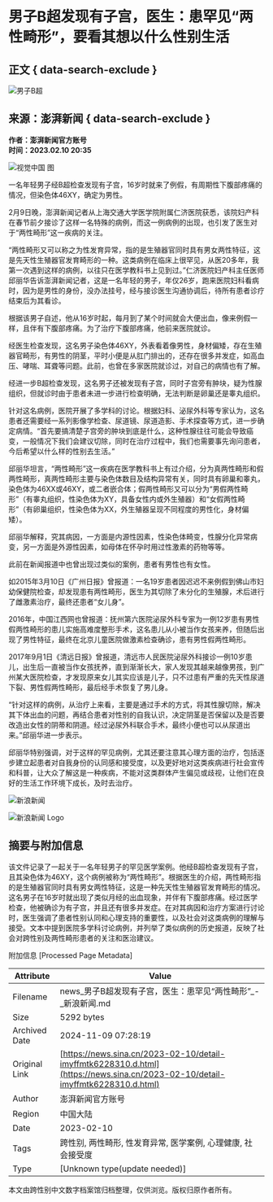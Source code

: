 # 男子B超发现有子宫，医生：患罕见“两性畸形”，要看其想以什么性别生活

## 正文 { data-search-exclude }


![男子B超](https://n.sinaimg.cn/sinakd10201/360/w180h180/20201208/5b51-keyancw9430301.jpg)

## 来源：澎湃新闻 { data-search-exclude }
**作者：澎湃新闻官方账号**  
**时间：2023.02.10 20:35**

![视觉中国 图](https://k.sinaimg.cn/n/sinakd20230210s/17/w1035h582/20230210/a2af-f66c0cc3ac48a9672772aa90beefac67.jpg/w700d1q75cms.jpg?by=cms_fixed_width)

一名年轻男子经B超检查发现有子宫，16岁时就来了例假，有周期性下腹部疼痛的情况，但染色体46XY，确定为男性。

2月9日晚，澎湃新闻记者从上海交通大学医学院附属仁济医院获悉，该院妇产科在春节前夕接诊了这样一名特殊的病例，而这一例病例的出现，也引发了医生对于“两性畸形”这一疾病的关注。

“两性畸形又可以称之为性发育异常，指的是生殖器官同时具有男女两性特征，这是先天性生殖器官发育畸形的一种。这类病例在临床上很罕见，从医20多年，我第一次遇到这样的病例，以往只在医学教科书上见到过。”仁济医院妇产科主任医师邱丽华告诉澎湃新闻记者，这是一名年轻的男子，年仅26岁，跑来医院妇科看病时，因为是男性的身份，没办法挂号，经与接诊医生沟通协调后，待所有患者诊疗结束后为其看诊。

根据该男子自述，他从16岁时起，每月到了某个时间就会大便出血，像来例假一样，且伴有下腹部疼痛。为了治疗下腹部疼痛，他前来医院就诊。

经医生检查发现，这名男子染色体46XY，外表看着像男性，身材偏矮，存在生殖器官畸形，有男性的阴茎，平时小便是从肛门排出的，还存在很多并发症，如高血压、哮喘、耳聋等问题。此前，也曾在多家医院就诊过，对自己的病情也有了解。

经进一步B超检查发现，这名男子还被发现有子宫，同时子宫旁有肿块，疑为性腺组织，但就诊时由于患者未进一步进行检查明确，无法判断是卵巢还是睾丸组织。

针对这名病例，医院开展了多学科的讨论。根据妇科、泌尿外科等专家认为，这名患者还需要经一系列影像学检查、尿道镜、尿道造影、手术探查等方式，进一步确定病情。“首先要搞清楚子宫旁的肿块到底是什么，这种性腺往往可能会导致癌变，一般情况下我们会建议切除，同时在治疗过程中，我们也需要事先询问患者，今后希望以什么样的性别去生活。”

邱丽华坦言，“两性畸形”这一疾病在医学教科书上有过介绍，分为真两性畸形和假两性畸形，真两性畸形主要与染色体数目及结构异常有关，同时具有卵巢和睾丸，染色体为46XX或46XY，或二者嵌合体；假两性畸形又可以分为“男假两性畸形”（有睾丸组织，性染色体为XY，具备女性内或外生殖器）和“女假两性畸形”（有卵巢组织，性染色体为XX，外生殖器呈现不同程度的男性化，身材偏矮）。

邱丽华解释，究其病因，一方面是内源性因素，性染色体畸变，性腺分化异常病变，另一方面是外源性因素，如母体在怀孕时用过性激素的药物等等。

此前在新闻报道中也曾出现过类似的案例，患者有男性也有女性。

如2015年3月10日《广州日报》曾报道：一名19岁患者因迟迟不来例假到佛山市妇幼保健院检查，却发现患有两性畸形，医生为其切除了未分化的生殖腺，术后进行了雌激素治疗，最终还患者“女儿身”。

2016年，中国江西网也曾报道：抚州第六医院泌尿外科专家为一例12岁患有男性假两性畸形的患儿实施高难度整形手术，这名患儿从小被当作女孩来养，但随后出现了男性特征，最终在北京儿童医院做激素检查确诊，患有男性假两性畸形。

2017年9月1日《清远日报》曾报道，清远市人民医院泌尿外科接诊一例10岁患儿，出生后一直被当作女孩抚养，直到渐渐长大，家人发现其越来越像男孩，到广州某大医院检查，才发现原来女儿其实应该是儿子，只不过患有严重的先天性尿道下裂、男性假两性畸形，最后经手术恢复了男儿身。

“针对这样的病例，从治疗上来看，主要是通过手术的方式，将其性腺切除，解决其下体出血的问题，再结合患者对性别的自我认识，决定阴茎是否保留以及是否要改造出女性的阴蒂和阴道。经过泌尿外科联合手术，最终小便也可以从尿道出来。”邱丽华进一步表示。

邱丽华特别强调，对于这样的罕见病例，尤其还要注意其心理方面的治疗，包括逐步建立起患者对自我身份的认同感和接受度，以及更好地对这类疾病进行社会宣传和科普，让大众了解这是一种疾病，不能对这类群体产生偏见或歧视，让他们在良好的生活工作环境下成长，及时去治疗。

![新浪新闻](https://n.sinaimg.cn/default/2fb77759/20151125/320X320.png)

![新浪新闻 Logo](https://n.sinaimg.cn/default/80905340/20200331/sinalogo.png)

## 摘要与附加信息

<!-- tcd_abstract -->
该文件记录了一起关于一名年轻男子的罕见医学案例。他经B超检查发现有子宫，且其染色体为46XY，这个病例被称为“两性畸形”。根据医生的介绍，两性畸形指的是生殖器官同时具有男女两性特征，这是一种先天性生殖器官发育畸形的情况。这名男子在16岁时就出现了类似月经的出血现象，并伴有下腹部疼痛。经过医学检查，他被确诊为有子宫，并且还有很多并发症。在对其病因和治疗方案进行讨论时，医生强调了患者性别认同和心理支持的重要性，以及社会对这类病例的理解与接受。文本中提到医院多学科讨论病例，并列举了类似病例的历史报道，反映了社会对跨性别及两性畸形患者的关注和医治建议。
<!-- tcd_abstract_end -->

附加信息 [Processed Page Metadata]

| Attribute       | Value                                  |
|-----------------|----------------------------------------|
| Filename        | news_男子B超发现有子宫，医生：患罕见“两性畸形”_-_新浪新闻.md                             |
| Size            | 5292 bytes                           |
| Archived Date   | 2024-11-09 07:28:19                             |
| Original Link   | [https://news.sina.cn/2023-02-10/detail-imyffmtk6228310.d.html](https://news.sina.cn/2023-02-10/detail-imyffmtk6228310.d.html)                       |
| Author          | 澎湃新闻官方账号                               |
| Region          | 中国大陆                               |
| Date            | 2023-02-10                                 |
| Tags            | 跨性别, 两性畸形, 性发育异常, 医学案例, 心理健康, 社会接受度                                 |
| Type            | [Unknown type(update needed)]                                 |
<!-- tcd_table_end -->

本文由跨性别中文数字档案馆归档整理，仅供浏览。版权归原作者所有。
